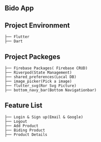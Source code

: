 ## Bido App
## Project Environment
```
├── Flutter
├── Dart
```
## Project Packeges
```
├── Firebase Packages( Firebase CRUD)
├── Riverpod(State Management)
├── shared_preferences(Local DB)
├── image_picker(Pick a image)
├── flutter_svg(Ror Svg Picture)
├── bottom_navy_bar(Bottom Navigationbar)
```
## Feature List
```
├── Login & Sign up(Email & Google)
├── Logout
├── Add Product
├── Biding Product
├── Product Details
```
